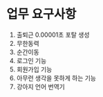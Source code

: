 # 업무 요구사항
1. 출퇴근 0.00001초 포탈 생성
2. 무한동력
3. 순간이동
4. 로그인 기능 
5. 회원가입 기능
6. 아무런 생각을 못하게 하는 기능
7. 강아지 언어 번역기